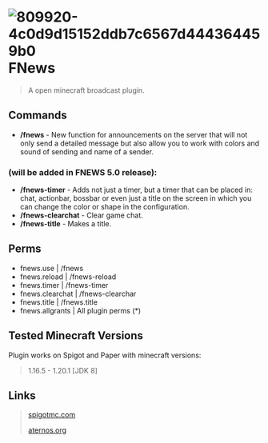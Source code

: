 # ![809920-4c0d9d15152ddb7c6567d444364459b0](https://github.com/user-attachments/assets/ac1fd7a8-50cf-4311-b985-0e3f74712981) FNews
> A open minecraft broadcast plugin.
## Commands
- **/fnews** - New function for announcements on the server that will not only send a detailed message but also allow you to work with colors and sound of sending and name of a sender.​
### **(will be added in FNEWS 5.0 release):​**
- **/fnews-timer** - Adds not just a timer, but a timer that can be placed in: chat, actionbar, bossbar or even just a title on the screen in which you can change the color or shape in the configuration.​
- **/fnews-clearchat** - Clear game chat.
- **/fnews-title**  - Makes a title.
## Perms
- fnews.use    | /fnews
- fnews.reload | /fnews-reload
- fnews.timer  | /fnews-timer
- fnews.clearchat | /fnews-clearchar
- fnews.title | /fnews.title
- fnews.allgrants | All plugin perms (*)
## Tested Minecraft Versions
Plugin works on Spigot and Paper with minecraft versions:
> 1.16.5 - 1.20.1 [JDK 8]
## Links
> [spigotmc.com](https://www.spigotmc.org/resources/fnews.114530/)
> 
> [aternos.org](https://aternos.org/addons/a/spigot/114530)
